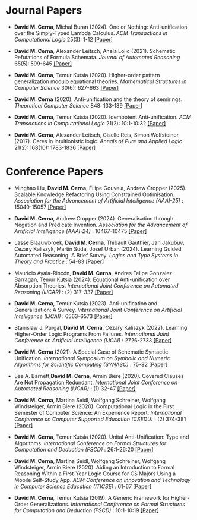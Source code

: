 # Journal Papers

- <strong>David M. Cerna</strong>, Michal Buran (2024). One or Nothing: Anti-unification over the Simply-Typed Lambda Calculus. 
 <em> ACM Transactions in  Computational Logic </em> 25(3): 1-12 [[Paper]](https://dl.acm.org/doi/10.1145/3654798) 

- <strong>David M. Cerna</strong>, Alexander Leitsch, Anela Lolic (2021). Schematic Refutations of Formula Schemata. 
 <em> Journal of Automated Reasoning </em>  65(5): 599-645 [[Paper]](https://link.springer.com/article/10.1007/s10817-020-09583-8) 

- <strong>David M. Cerna</strong>, Temur Kutsia (2020). Higher-order pattern generalization modulo equational theories. 
 <em> Mathematical Structures in Computer Science </em>  30(6): 627-663  [[Paper]](https://www.cambridge.org/core/journals/mathematical-structures-in-computer-science/article/higherorder-pattern-generalization-modulo-equational-theories/88E26F155F0FD02B3EDD648971D9AD1B) 

- <strong>David M. Cerna</strong> (2020). Anti-unification and the theory of semirings. 
 <em> Theoretical Computer Science </em> 848: 133-139  [[Paper]](https://www.sciencedirect.com/science/article/pii/S0304397520306034?via%3Dihub) 

- <strong>David M. Cerna</strong>, Temur Kutsia (2020). Idempotent Anti-unification. 
 <em> ACM Transactions in  Computational Logic </em> 21(2): 10:1-10:32 [[Paper]](https://dl.acm.org/doi/10.1145/3359060) 

- <strong>David M. Cerna</strong>, Alexander Leitsch, Giselle Reis, Simon Wolfsteiner (2017). Ceres in intuitionistic logic. 
 <em> Annals of Pure and Applied Logic </em> 21(2): 168(10): 1783-1836 [[Paper]](https://dl.acm.org/doi/10.1145/3359060) 

# Conference Papers

- Minghao Liu, <strong>David M. Cerna</strong>, Filipe Gouveia, Andrew Cropper (2025). Scalable Knowledge Refactoring Using Constrained Optimisation.
 <em> Association for the Advancement of Artificial Intelligence (AAAI-25) </em>: 15049-15057 [[Paper]](https://ojs.aaai.org/index.php/AAAI/article/view/33650) 

-  <strong>David M. Cerna</strong>, Andrew Cropper (2024). Generalisation through Negation and Predicate Invention.
 <em> Association for the Advancement of Artificial Intelligence (AAAI-24) </em>:  10467-10475 [[Paper]](https://doi.org/10.1609/aaai.v38i9.28915) 

-  Lasse Blaauwbroek, <strong>David M. Cerna</strong>, Thibault Gauthier, Jan Jakubuv, Cezary Kaliszyk, Martin Suda, Josef Urban (2024). Learning Guided Automated Reasoning: A Brief Survey.
 <em> Logics and Type Systems in Theory and Practice </em>:  54-83 [[Paper]](https://doi.org/10.1007/978-3-031-61716-4_4) 

-  Mauricio Ayala-Rincón, <strong>David M. Cerna</strong>, Andres Felipe Gonzalez Barragan, Temur Kutsia (2024). Equational Anti-unification over Absorption Theories.
 <em> International Joint Conference on Automated Reasoning (IJCAR) </em>: (2)  317-337 [[Paper]](https://doi.org/10.1007/978-3-031-63501-4_17) 

-  <strong>David M. Cerna</strong>, Temur Kutsia (2023). Anti-unification and Generalization: A Survey.
 <em> International Joint Conference on Artificial Intelligence (IJCAI) </em>:  6563-6573 [[Paper]](https://doi.org/10.24963/ijcai.2023/736) 

- Stanislaw J. Purgal, <strong>David M. Cerna</strong>, Cezary Kaliszyk (2022). Learning Higher-Order Logic Programs From Failures.
 <em> International Joint Conference on Artificial Intelligence (IJCAI) </em>:  2726-2733 [[Paper]](https://doi.org/10.24963/ijcai.2022/378)

- <strong>David M. Cerna</strong> (2021). A Special Case of Schematic Syntactic Unification.
 <em>  International Symposium on Symbolic and Numeric Algorithms for Scientific Computing (SYNASC) </em>:  75-82 [[Paper]](https://doi.org/10.1109/SYNASC54541.2021.00024)

- Lee A. Barnett,<strong>David M. Cerna</strong>, Armin Biere (2020). Covered Clauses Are Not Propagation Redundant.
 <em>  International Joint Conference on Automated Reasoning (IJCAR) </em>: (1) 32-47 [[Paper]](https://doi.org/10.1007/978-3-030-51074-9_3)

- <strong>David M. Cerna</strong>, Martina Seidl, Wolfgang Schreiner, Wolfgang Windsteiger, Armin Biere (2020). Computational Logic in the First Semester of Computer Science: An Experience Report.
 <em>  International Conference on Computer Supported Education (CSEDU) </em>:  (2) 374-381 [[Paper]](https://doi.org/10.5220/0009464403740381)

- <strong>David M. Cerna</strong>, Temur Kutsia (2020). Unital Anti-Unification: Type and Algorithms.
 <em>  International Conference on Formal Structures for Computation and Deduction (FSCD) </em>:  26:1-26:20
 [[Paper]](https://doi.org/10.4230/LIPIcs.FSCD.2020.26)

- <strong>David M. Cerna</strong>, Martina Seidl, Wolfgang Schreiner, Wolfgang Windsteiger, Armin Biere (2020). Aiding an Introduction to Formal Reasoning Within a First-Year Logic Course for CS Majors Using a Mobile Self-Study App.
 <em>  ACM Conference on Innovation and Technology in Computer Science Education (ITICSE) </em>:  61-67 [[Paper]](https://doi.org/10.1145/3341525.3387409)

- <strong>David M. Cerna</strong>, Temur Kutsia (2019). A Generic Framework for Higher-Order Generalizations.
 <em>  International Conference on Formal Structures for Computation and Deduction (FSCD) </em>:  10:1-10:19
 [[Paper]](https://doi.org/10.4230/LIPIcs.FSCD.2019.10)

